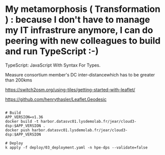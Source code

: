 # My metamorphosis ( Transformation ) : because I don't have to manage my IT infrastrure anymore, I can do peering with new colleagues to build and run  TypeScript :-)

TypeScript: JavaScript With Syntax For Types.

Measure consortium member's DC inter-distancewhich has to be greater than 200kms

https://switch2osm.org/using-tiles/getting-started-with-leaflet/

https://github.com/henrythasler/Leaflet.Geodesic

```

# Build
APP_VERSION=v1.36
docker build -t harbor.datasvc01.lysdemolab.fr/jear/cloud3-dsp:$APP_VERSION .
docker push harbor.datasvc01.lysdemolab.fr/jear/cloud3-dsp:$APP_VERSION

# Deploy
k apply -f deploy/03_deployment.yaml -n hpe-dps --validate=false


```
